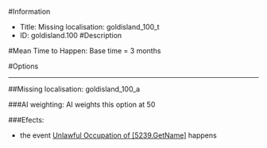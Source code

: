 #Information
 - Title: Missing localisation: goldisland_100_t
 - ID: goldisland.100
#Description

#Mean Time to Happen:
Base time = 3 months

#Options

___
##Missing localisation: goldisland_100_a

###AI weighting:
AI weights this option at 50


###Efects:<ul><li>the event [Unlawful Occupation of [5239.GetName]](../events/unlawful_occupation_of_5239_getname.md) happens</li></ul>

